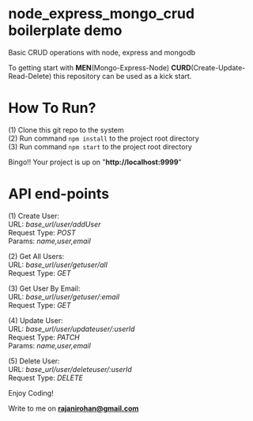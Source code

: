 # node_express_mongo_crud boilerplate demo 
Basic CRUD operations with node, express and mongodb

To getting start with **MEN**(Mongo-Express-Node) **CURD**(Create-Update-Read-Delete) this repository can be used as a kick start. 

# How To Run?

(1) Clone this git repo to the system<br />
(2) Run command `npm install` to the project root directory<br />
(3) Run command `npm start` to the project root directory<br />

Bingo!! Your project is up on "**http://localhost:9999**"

# API end-points

(1) Create User:<br />
    URL: *base_url/user/addUser*<br />
    Request Type: *POST*<br />
    Params: *name,user,email*<br />

(2) Get All Users:<br />
    URL: *base_url/user/getuser/all*<br />
    Request Type: *GET*<br />

(3) Get User By Email:<br />
    URL: *base_url/user/getuser/:email* <br />
    Request Type: *GET* <br />

(4) Update User:<br />
    URL: *base_url/user/updateuser/:userId* <br />
    Request Type: *PATCH* <br />
    Params: *name,user,email* <br />

(5) Delete User: <br />
    URL: *base_url/user/deleteuser/:userId* <br />
    Request Type: *DELETE* <br />

Enjoy Coding!

Write to me on **rajanirohan@gmail.com**   